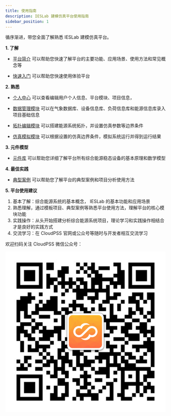 ```yaml
---
title: 使用指南
description: IESLab 建模仿真平台使用指南
sidebar_position: 1
---
```


循序渐进，带您全面了解熟悉 IESLab 建模仿真平台。


**1. 了解**

* [平台简介](../../0_intro/index.md) 可以帮助您快速了解平台的主要功能、应用场景、使用方法和常见概念等

* [快速入门](../../1_guide/index.md) 可以帮助您快速使用体验平台


**2. 熟悉**

* [个人中心](../../2_center/index.md) 可以查看编辑用户个人信息、平台模块、项目信息，

* [数据管理模块](../../3_data/index.md) 可以在气象数据库、设备信息库、负荷信息库和能源信息库录入项目基础信息

* [拓扑编辑模块](../../4_topo/index.md) 可以搭建能源系统拓扑，并设置仿真参数等边界条件

* [仿真模拟模块](../../5_simulation/index.md) 可以根据设置的仿真边界条件，模拟系统运行并得到运行结果

**3. 元件模型**

* [元件库](../../7_comp/index.md) 可以帮助您详细了解平台所有综合能源稳态设备的基本原理和数学模型

**4. 最佳实践**

* [典型案例](../../8_example/index.md) 可以帮助您了解平台的典型案例和项目分析使用方法


**5. 平台使用建议**

 1.	基本了解：综合能源系统的基本概念， IESLab 的基本功能和应用场景
 2.	熟悉理解，通过模板项目、典型案例等熟悉平台使用方法，理解平台的核心模块功能
 3.	实践操作：从头开始搭建分析综合能源系统项目，理论学习和实践操作相结合才是良好的实践方式
 4.	交流学习：在 CloudPSS 官网或公众号等随时与开发者相互交流学习

欢迎扫码关注 CloudPSS 微信公众号：

![CloudPSS =x300](./logo.png )